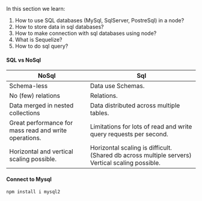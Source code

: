 In this section we learn:

1) How to use SQL databases (MySql, SqlServer, PostreSql) in a node?
2) How to store data in sql databases?
3) How to make connection with sql databases using node? 
4) What is Sequelize?
5) How to do sql query?

#### SQL vs NoSql

| NoSql              | Sql          
| ------------------ |----------------------- |
| Schema-less        | Data use Schemas.       |
| No (few) relations | Relations.              |
| Data merged in nested collections | Data distributed across multiple tables. | 
| Great performance for mass read and write operations. | Limitations for lots of read and write query requests per second.
| Horizontal and vertical scaling possible. | Horizontal scaling is difficult.(Shared db across multiple servers) Vertical scaling possible.


#### Connect to Mysql
```
npm install i mysql2
```




